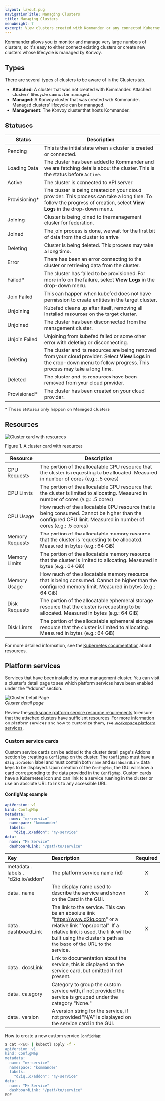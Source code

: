 ```yaml
---
layout: layout.pug
navigationTitle: Managing Clusters
title: Managing Clusters
menuWeight: 7
excerpt: View clusters created with Kommander or any connected Kubernetes cluster
---
```


Kommander allows you to monitor and manage very large numbers of clusters, so it's easy to either connect existing clusters or create new clusters whose lifecycle is managed by Konvoy.

## Types

There are several types of clusters to be aware of in the Clusters tab.

- **Attached**: A cluster that was not created with Kommander. Attached clusters' lifecycle cannot be managed.
- **Managed**: A Konvoy cluster that was created with Kommander. Managed clusters' lifecycle can be managed.
- **Management**: The Konvoy cluster that hosts Kommander.

## Statuses

| Status         | Description                                                                                                                                                         |
| -------------- | ------------------------------------------------------------------------------------------------------------------------------------------------------------------- |
| Pending        | This is the initial state when a cluster is created or connected.                                                                                                   |
| Loading Data   | The cluster has been added to Kommander and we are fetching details about the cluster. This is the status before `Active`.                                          |
| Active         | The cluster is connected to API server                                                                                                                              |
| Provisioning\* | The cluster is being created on your cloud provider. This process can take a long time. To follow the progress of creation, select **View Logs** in the drop-down menu. |
| Joining        | Cluster is being joined to the management cluster for federation.                                                                                                   |
| Joined         | The join process is done, we wait for the first bit of data from the cluster to arrive                                                                              |
| Deleting       | Cluster is being deleted. This process may take a long time.                                                                                                             |
| Error          | There has been an error connecting to the cluster or retrieving data from the cluster.                                                                              |
| Failed\*       | The cluster has failed to be provisioned. For more info on the failure, select **View Logs** in the drop-down menu.                                                     |
| Join Failed    | This can happen when kubefed does not have permission to create entities in the target cluster.                                                                     |
| Unjoining      | Kubefed cleans up after itself, removing all installed resources on the target cluster.                                                                             |
| Unjoined       | The cluster has been disconnected from the management cluster.                                                                                                      |
| Unjoin Failed  | Unjoining from kubefed failed or some other error with deleting or disconnecting.                                                                                   |
| Deleting       | The cluster and its resources are being removed from your cloud provider. Select **View Logs** in the drop-down menu to follow progress. This process may take a long time.  |
| Deleted        | The cluster and its resources have been removed from your cloud provider.                                                                                           |
| Provisioned\*  | The cluster has been created on your cloud provider.                                                                                                                |

\* These statuses only happen on Managed clusters

## Resources

![Cluster card with resources](/dkp/kommander/1.3/img/cluster-card.png)

Figure 1. A cluster card with resources

| Resource        | Description                                                                                                                                                   |
| --------------- | ------------------------------------------------------------------------------------------------------------------------------------------------------------- |
| CPU Requests    | The portion of the allocatable CPU resource that the cluster is requesting to be allocated. Measured in number of cores (e.g.: .5 cores)                      |
| CPU Limits      | The portion of the allocatable CPU resource that the cluster is limited to allocating. Measured in number of cores (e.g.: .5 cores)                           |
| CPU Usage       | How much of the allocatable CPU resource that is being consumed. Cannot be higher than the configured CPU limit. Measured in number of cores (e.g.: .5 cores) |
| Memory Requests | The portion of the allocatable memory resource that the cluster is requesting to be allocated. Measured in bytes (e.g.: 64 GiB)                               |
| Memory Limits   | The portion of the allocatable memory resource that the cluster is limited to allocating. Measured in bytes (e.g.: 64 GiB)                                    |
| Memory Usage    | How much of the allocatable memory resource that is being consumed. Cannot be higher than the configured memory limit. Measured in bytes (e.g.: 64 GiB)       |
| Disk Requests   | The portion of the allocatable ephemeral storage resource that the cluster is requesting to be allocated. Measured in bytes (e.g.: 64 GiB)                    |
| Disk Limits     | The portion of the allocatable ephemeral storage resource that the cluster is limited to allocating. Measured in bytes (e.g.: 64 GiB)                         |

For more detailed information, see the [Kubernetes documentation][k8s_docs] about resources.

## Platform services

Services that have been installed by your management cluster. You can visit a cluster's detail page to see which platform services have been enabled under the "Addons" section.

![Cluster Detail Page](/dkp/kommander/1.3/img/cluster-detail-page.png)
<br />_Cluster detail page_

Review the [workspace platform service resource requirements](/dkp/kommander/1.3/workspaces/platform-service-requirements/) to ensure that the attached clusters have sufficient resources. For more information on platform services and how to customize them, see [workspace platform services](/dkp/kommander/1.3/workspaces/workspace-platform-services/).

### Custom service cards

Custom service cards can be added to the cluster detail page's Addons section by creating a `ConfigMap` on the cluster. The `ConfigMap` must have a `d2iq.io/addon` label and must contain both `name` and `dashboardLink` data keys to be displayed. Upon creation of the `ConfigMap`, the GUI will show a card corresponding to the data provided in the `ConfigMap`. Custom cards have a Kubernetes icon and can link to a service running in the cluster or use an absolute URL to link to any accessible URL.

#### ConfigMap example

```yaml
apiVersion: v1
kind: ConfigMap
metadata:
  name: "my-service"
  namespace: "kommander"
  labels:
    "d2iq.io/addon": "my-service"
data:
  name: "My Service"
  dashboardLink: "/path/to/service"
```

| Key | Description | Required |
| :--- | :--- | :---: |
| metadata . labels . "d2iq.io/addon" | The platform service name (id) | X |
| data . name | The display name used to describe the service and shown on the Card in the GUI. | X |
| data . dashboardLink | The link to the service. This can be an absolute link "https://www.d2iq.com" or a relative link "/ops/portal". If a relative link is used, the link will be built using the cluster's path as the base of the URL to the service. | X |
| data . docsLink | Link to documentation about the service, this is displayed on the service card, but omitted if not present. | |
| data . category | Category to group the custom service with, if not provided the service is grouped under the category "None." | |
| data . version | A version string for the service, if not provided "N/A" is displayed on the service card in the GUI. | |

How to create a new custom service `ConfigMap`:

```bash
$ cat <<EOF | kubectl apply -f -
apiVersion: v1
kind: ConfigMap
metadata:
  name: "my-service"
  namespace: "kommander"
  labels:
    "d2iq.io/addon": "my-service"
data:
  name: "My Service"
  dashboardLink: "/path/to/service"
EOF
```

[k8s_docs]: https://kubernetes.io/docs/concepts/configuration/manage-resources-containers/
